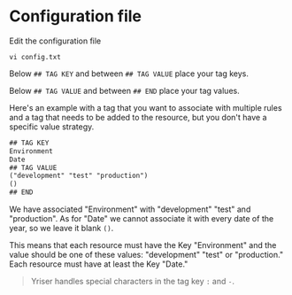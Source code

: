 # Configuration file

Edit the configuration file 

``` shell
vi config.txt
```

Below `## TAG KEY` and between `## TAG VALUE` place your tag keys. 

Below `## TAG VALUE` and between `## END` place your tag values.

Here's an example with a tag that you want to associate with multiple rules and a tag that needs to be added to the resource, but you don't have a specific value strategy.

``` txt
## TAG KEY
Environment	
Date
## TAG VALUE
("development" "test" "production")
()
## END
```

We have associated "Environment" with "development" "test" and "production". As for "Date" we cannot associate it with every date of the year, so we leave it blank `()`.

This means that each resource must have the Key "Environment" and the value should be one of these values: "development" "test" or "production." Each resource must have at least the Key "Date."

> Yriser handles special characters in the tag key `:` and `-`.